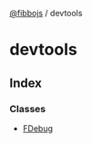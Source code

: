 [@fibbojs](/api/index) / devtools

# devtools

## Index

### Classes

- [FDebug](classes/FDebug.md)
